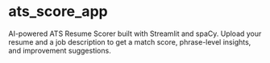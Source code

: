 # ats_score_app
AI-powered ATS Resume Scorer built with Streamlit and spaCy. Upload your resume and a job description to get a match score, phrase-level insights, and improvement suggestions.
